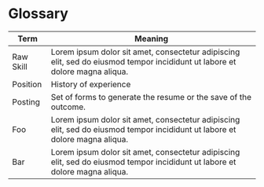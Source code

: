 # Glossary

Term                                                  | Meaning
------------------------------------------------------|--------
<span id="raw-skill">Raw Skill</span> | Lorem ipsum dolor sit amet, consectetur adipiscing elit, sed do eiusmod tempor incididunt ut labore et dolore magna aliqua.
<span id="position">Position</span> | History of experience
<span id="posting">Posting</span> | Set of forms to generate the resume or the save of the outcome.
<span id="foo">Foo</span>                      | Lorem ipsum dolor sit amet, consectetur adipiscing elit, sed do eiusmod tempor incididunt ut labore et dolore magna aliqua.
<span id="bar">Bar</span>                    |  Lorem ipsum dolor sit amet, consectetur adipiscing elit, sed do eiusmod tempor incididunt ut labore et dolore magna aliqua.
